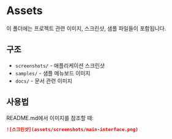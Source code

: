 # Assets

이 폴더에는 프로젝트 관련 이미지, 스크린샷, 샘플 파일들이 포함됩니다.

## 구조
- `screenshots/` - 애플리케이션 스크린샷
- `samples/` - 샘플 메뉴보드 이미지
- `docs/` - 문서 관련 이미지

## 사용법
README.md에서 이미지를 참조할 때:
```markdown
![스크린샷](assets/screenshots/main-interface.png)
```
